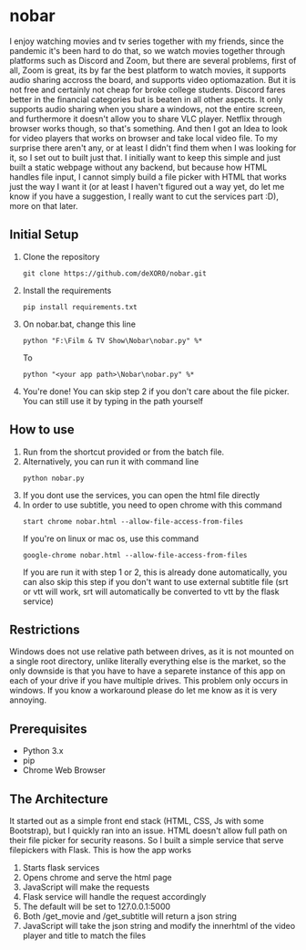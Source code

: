 # nobar
I enjoy watching movies and tv series together with my friends, since the pandemic it's been hard to do that, so we watch movies together through platforms such as Discord and Zoom, but there are several problems, first of all, Zoom is great, its by far the best platform to watch movies, it supports audio sharing accross the board, and supports video optiomazation. But it is not free and certainly not cheap for broke college students. Discord fares better in the financial categories but is beaten in all other aspects. It only supports audio sharing when you share a windows, not the entire screen, and furthermore it doesn't allow you to share VLC player.
Netflix through browser works though, so that's something. And then I got an Idea to look for video players that works on browser and take local video file. To my surprise there aren't any, or at least I didn't find them when I was looking for it, so I set out to built just that.
I initially want to keep this simple and just built a static webpage without any backend, but because how HTML handles file input, I cannot simply build a file picker with HTML that works just the way I want it (or at least I haven't figured out a way yet, do let me know if you have a suggestion, I really want to cut the services part :D), more on that later.

## Initial Setup
1. Clone the repository
    ```
    git clone https://github.com/deXOR0/nobar.git
    ```
2. Install the requirements
    ```
    pip install requirements.txt
    ```
4. On nobar.bat, change this line
    ```
    python "F:\Film & TV Show\Nobar\nobar.py" %*
    ```
    To
    ```
    python "<your app path>\Nobar\nobar.py" %*
    ```
5. You're done! You can skip step 2 if you don't care about the file picker. You can still use it by typing in the path yourself

## How to use
1. Run from the shortcut provided or from the batch file.
2. Alternatively, you can run it with command line
    ```
    python nobar.py
    ```
3. If you dont use the services, you can open the html file directly
4. In order to use subtitle, you need to open chrome with this command
    ```
    start chrome nobar.html --allow-file-access-from-files
    ```
    If you're on linux or mac os, use this command
    ```
    google-chrome nobar.html --allow-file-access-from-files
    ```
    If you are run it with step 1 or 2, this is already done automatically, you can also skip this step if you don't want to use external subtitle file (srt or vtt will work, srt will automatically be converted to vtt by the flask service)

## Restrictions
Windows does not use relative path between drives, as it is not mounted on a single root directory, unlike literally everything else is the market, so the only downside is that you have to have a separete instance of this app on each of your drive if you have multiple drives. This problem only occurs in windows. If you know a workaround please do let me know as it is very annoying.

## Prerequisites
- Python 3.x
- pip
- Chrome Web Browser

## The Architecture
It started out as a simple front end stack (HTML, CSS, Js with some Bootstrap), but I quickly ran into an issue. HTML doesn't allow full path on their file picker for security reasons. So I built a simple service that serve filepickers with Flask.
This is how the app works
1. Starts flask services
2. Opens chrome and serve the html page
3. JavaScript will make the requests
4. Flask service will handle the request accordingly
5. The default will be set to 127.0.0.1:5000
6. Both /get_movie and /get_subtitle will return a json string
7. JavaScript will take the json string and modify the innerhtml of the video player and title to match the files
